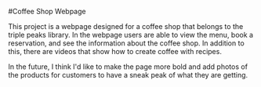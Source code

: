 #Coffee Shop Webpage

This project is a webpage designed for a coffee shop that belongs to the triple peaks library. In the webpage users are able to view the menu, book a reservation, and see the information about the coffee shop. In addition to this, there are videos that show how to create coffee with recipes.  

In the future, I think I'd like to make the page more bold and add photos of the products for customers to have a sneak peak of what they are getting.